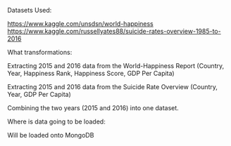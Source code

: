 Datasets Used:

https://www.kaggle.com/unsdsn/world-happiness
https://www.kaggle.com/russellyates88/suicide-rates-overview-1985-to-2016

What transformations:

Extracting 2015 and 2016 data from the World-Happiness Report (Country, Year, Happiness Rank, Happiness Score, GDP Per Capita)

Extracting 2015 and 2016 data from the Suicide Rate Overview (Country, Year, GDP Per Capita)

Combining the two years (2015 and 2016) into one dataset.


Where is data going to be loaded:

Will be loaded onto MongoDB